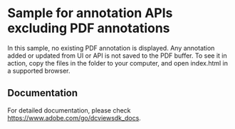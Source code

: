 # Sample for annotation APIs excluding PDF annotations

In this sample, no existing PDF annotation is displayed. Any annotation added or updated from UI or API is not saved to the PDF buffer.
To see it in action, copy the files in the folder to your computer, and open index.html in a supported browser.

## Documentation

For detailed documentation, please check https://www.adobe.com/go/dcviewsdk_docs.
